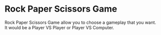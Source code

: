 # Rock Paper Scissors Game

Rock Paper Scissors Game allow you to choose a gameplay that you want. It would be a Player VS Player or Player VS Computer.
